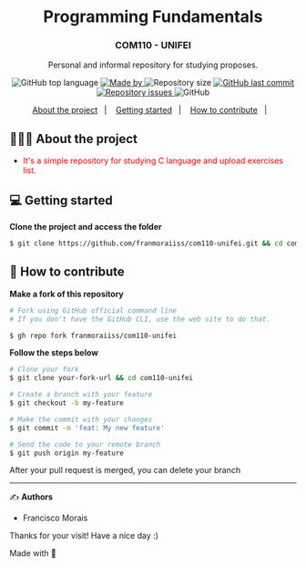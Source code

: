 <h1 align="center">
  Programming Fundamentals
</h1>

<h3 align="center">
    COM110 - UNIFEI
</h3>

<p align="center">Personal and informal repository for studying proposes.</p>

<p align="center">
  <img alt="GitHub top language" src="https://img.shields.io/github/languages/top/franmoraiiss/com110-unifei">

  <a href="https://www.linkedin.com/in/franmorais/">
    <img alt="Made by" src="https://img.shields.io/badge/made%20by-Francisco%20Morais-gree">
  </a>
  
  <img alt="Repository size" src="https://img.shields.io/github/repo-size/franmoraiiss/com110-unifei">
  
  <a href="https://github.com/franmoraiiss/com110-unifei/commits/master">
    <img alt="GitHub last commit" src="https://img.shields.io/github/last-commit/franmoraiiss/com110-unifei">
  </a>
  
  <a href="https://github.com/franmoraiiss/com110-unifei/issues">
    <img alt="Repository issues" src="https://img.shields.io/github/issues/franmoraiiss/com110-unifei">
  </a>
  
  <img alt="GitHub" src="https://img.shields.io/github/license/franmoraiiss/com110-unifei">
</p>

<p align="center">
  <a href="#-about-the-project">About the project</a>&nbsp;&nbsp;&nbsp;|&nbsp;&nbsp;&nbsp;
  <a href="#-getting-started">Getting started</a>&nbsp;&nbsp;&nbsp;|&nbsp;&nbsp;&nbsp;
  <a href="#-how-to-contribute">How to contribute</a>&nbsp;&nbsp;&nbsp;|&nbsp;&nbsp;&nbsp;
</p>

## 👨🏻‍💻 About the project

- <p style="color: red;">It's a simple repository for studying C language and upload exercises list.</p>

## 💻 Getting started

**Clone the project and access the folder**

```bash
$ git clone https://github.com/franmoraiiss/com110-unifei.git && cd com110-unifei
```

## 🤔 How to contribute

**Make a fork of this repository**

```bash
# Fork using GitHub official command line
# If you don't have the GitHub CLI, use the web site to do that.

$ gh repo fork franmoraiiss/com110-unifei
```

**Follow the steps below**

```bash
# Clone your fork
$ git clone your-fork-url && cd com110-unifei

# Create a branch with your feature
$ git checkout -b my-feature

# Make the commit with your changes
$ git commit -m 'feat: My new feature'

# Send the code to your remote branch
$ git push origin my-feature
```

After your pull request is merged, you can delete your branch

---

✍️ **Authors**

- <p>Francisco Morais</p>
Thanks for your visit! Have a nice day :)


Made with 💜
